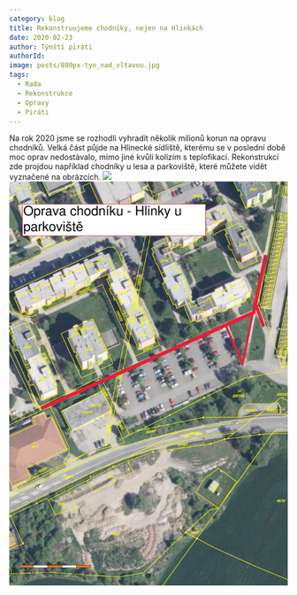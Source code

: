 ```yaml
---
category: blog
title: Rekonstruujeme chodníky, nejen na Hlinkách
date: 2020-02-23
author: Týnští piráti
authorId:
image: posts/800px-tyn_nad_vltavou.jpg
tags: 
  - Rada
  - Rekonstrukce
  - Opravy
  - Piráti
---
```

Na rok 2020 jsme se rozhodli vyhradit několik milionů korun na opravu chodníků. Velká část půjde na Hlinecké sídliště, kterému se v poslední době moc oprav nedostávalo, mimo jiné kvůli kolizím s teplofikací. Rekonstrukcí zde projdou například chodníky u lesa a parkoviště, které můžete vidět vyznačené na obrázcích.
<img src="../assets/doc/Hlinky-chodník-u-lesa.jpg">
<img src="../assets/doc/chodník-Hlinky-u-parkoviště.jpg">
